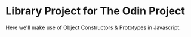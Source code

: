 # Library Project for The Odin Project

Here we'll make use of Object Constructors & Prototypes in Javascript.
